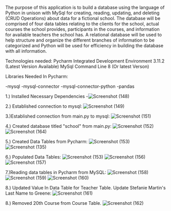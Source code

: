 The purpose of this application is to build a database using the language 
of Python in unison with MySql for creating, reading, updating, and 
deleting (CRUD Operations) about data for a fictional school. The database 
will be comprised of four data tables relating to the clients for the school, 
actual courses the school provides, participants in the courses, and 
information for available teachers the school has. 
A relational database will be used to help structure
and organize the different branches of information to be 
categorized and Python will be used for efficiency in building the
database with all information. 

Technologies needed:
Pycharm Integrated Development Environment 3.11.2 (Latest Version Available)
MySql Command Line 8 (Or latest Verson)

Libraries Needed In Pycharm:

-mysql
-mysql-connector
-mysql-connector-python
-pandas




1.) Installed Necessary Dependencies
-![Screenshot (148)](https://github.com/mbradford04/Python_MySQL_CRUD_Operattions_School_Excercise/assets/90769872/233580d5-3047-4099-9a2a-5c2c725c7418)


2.) Established connection to mysql:
![Screenshot (149)](https://github.com/mbradford04/Python_MySQL_CRUD_Operattions_School_Excercise/assets/90769872/44aa9193-607f-45ad-8f67-e67380a808f3)


3.)Established connection from main.py to mysql:
![Screenshot (151)](https://github.com/mbradford04/Python_MySQL_CRUD_Operattions_School_Excercise/assets/90769872/77be69fd-e771-46c5-a9f7-8df2f3c16004)



4.) Created database titled "school" from main.py:
![Screenshot (152)](https://github.com/mbradford04/Python_MySQL_CRUD_Operattions_School_Excercise/assets/90769872/016d8626-e97a-4a3e-a645-bc45fb741963)
![Screenshot (164)](https://github.com/mbradford04/Python_MySQL_CRUD_Operattions_School_Excercise/assets/90769872/dc79ecf0-3642-4450-b7f4-dd72d6e1bf9e)


5.) Created Data Tables from Pycharm:
![Screenshot (153)](https://github.com/mbradford04/Python_MySQL_CRUD_Operattions_School_Excercise/assets/90769872/eb3406f6-2e10-4888-95af-096cc3fc28e3)
![Screenshot (135)](https://github.com/mbradford04/Python_MySQL_CRUD_Operattions_School_Excercise/assets/90769872/a111c44d-55da-4a0b-bcc1-ec936492ef6c)




6.) Populated Data Tables:
![Screenshot (153)](https://github.com/mbradford04/Python_MySQL_CRUD_Operattions_School_Excercise/assets/90769872/eb3406f6-2e10-4888-95af-096cc3fc28e3)
![Screenshot (156)](https://github.com/mbradford04/Python_MySQL_CRUD_Operattions_School_Excercise/assets/90769872/be02b358-5e41-4951-b537-0bf2d7bcb65f)
![Screenshot (157)](https://github.com/mbradford04/Python_MySQL_CRUD_Operattions_School_Excercise/assets/90769872/e234416f-ab89-49a4-a28f-bf36b5047e18)



7.)Reading data tables in Pycharm from MySQL:
![Screenshot (158)](https://github.com/mbradford04/Python_MySQL_CRUD_Operattions_School_Excercise/assets/90769872/857a4d97-28cb-4854-ba35-320d0f75f9c9)
![Screenshot (159)](https://github.com/mbradford04/Python_MySQL_CRUD_Operattions_School_Excercise/assets/90769872/03d04a4e-5684-4c1b-af82-7e6751693159)
![Screenshot (160)](https://github.com/mbradford04/Python_MySQL_CRUD_Operattions_School_Excercise/assets/90769872/3d615e92-85d7-44bc-ad63-bcf70ef6a955)



8.) Updated Value In Data Table for Teacher Table. Update Stefanie Martin's Last Name to Greene:
![Screenshot (161)](https://github.com/mbradford04/Python_MySQL_CRUD_Operattions_School_Excercise/assets/90769872/600b0d3c-ce34-4fd4-9237-7b499f02ade1)


8.) Removed 20th Course from Course Table.
![Screenshot (162)](https://github.com/mbradford04/Python_MySQL_CRUD_Operattions_School_Excercise/assets/90769872/d851a990-b24c-4021-ba84-17056165c622)
